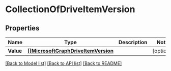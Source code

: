 # CollectionOfDriveItemVersion

## Properties

Name | Type | Description | Notes
------------ | ------------- | ------------- | -------------
**Value** | [**[]MicrosoftGraphDriveItemVersion**](microsoft.graph.driveItemVersion.md) |  | [optional] 

[[Back to Model list]](../README.md#documentation-for-models) [[Back to API list]](../README.md#documentation-for-api-endpoints) [[Back to README]](../README.md)


